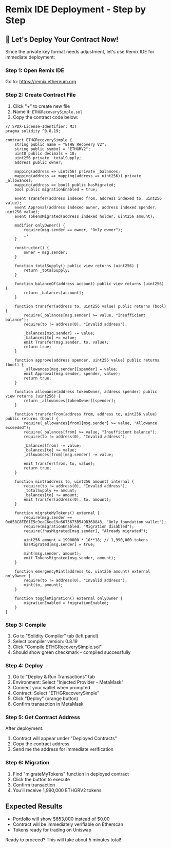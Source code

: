 # Remix IDE Deployment - Step by Step

## 🚀 Let's Deploy Your Contract Now!

Since the private key format needs adjustment, let's use Remix IDE for immediate deployment:

### Step 1: Open Remix IDE
Go to: https://remix.ethereum.org

### Step 2: Create Contract File
1. Click "+" to create new file
2. Name it: `ETHGRecoverySimple.sol`
3. Copy the contract code below:

```solidity
// SPDX-License-Identifier: MIT
pragma solidity ^0.8.19;

contract ETHGRecoverySimple {
    string public name = "ETHG Recovery V2";
    string public symbol = "ETHGRV2";
    uint8 public decimals = 18;
    uint256 private _totalSupply;
    address public owner;
    
    mapping(address => uint256) private _balances;
    mapping(address => mapping(address => uint256)) private _allowances;
    mapping(address => bool) public hasMigrated;
    bool public migrationEnabled = true;
    
    event Transfer(address indexed from, address indexed to, uint256 value);
    event Approval(address indexed owner, address indexed spender, uint256 value);
    event TokensMigrated(address indexed holder, uint256 amount);
    
    modifier onlyOwner() {
        require(msg.sender == owner, "Only owner");
        _;
    }
    
    constructor() {
        owner = msg.sender;
    }
    
    function totalSupply() public view returns (uint256) {
        return _totalSupply;
    }
    
    function balanceOf(address account) public view returns (uint256) {
        return _balances[account];
    }
    
    function transfer(address to, uint256 value) public returns (bool) {
        require(_balances[msg.sender] >= value, "Insufficient balance");
        require(to != address(0), "Invalid address");
        
        _balances[msg.sender] -= value;
        _balances[to] += value;
        emit Transfer(msg.sender, to, value);
        return true;
    }
    
    function approve(address spender, uint256 value) public returns (bool) {
        _allowances[msg.sender][spender] = value;
        emit Approval(msg.sender, spender, value);
        return true;
    }
    
    function allowance(address tokenOwner, address spender) public view returns (uint256) {
        return _allowances[tokenOwner][spender];
    }
    
    function transferFrom(address from, address to, uint256 value) public returns (bool) {
        require(_allowances[from][msg.sender] >= value, "Allowance exceeded");
        require(_balances[from] >= value, "Insufficient balance");
        require(to != address(0), "Invalid address");
        
        _balances[from] -= value;
        _balances[to] += value;
        _allowances[from][msg.sender] -= value;
        
        emit Transfer(from, to, value);
        return true;
    }
    
    function mint(address to, uint256 amount) internal {
        require(to != address(0), "Invalid address");
        _totalSupply += amount;
        _balances[to] += amount;
        emit Transfer(address(0), to, amount);
    }
    
    function migrateMyTokens() external {
        require(msg.sender == 0x058C8FE01E5c9eaC6ee19e6673673B549B368843, "Only foundation wallet");
        require(migrationEnabled, "Migration disabled");
        require(!hasMigrated[msg.sender], "Already migrated");
        
        uint256 amount = 1990000 * 10**18; // 1,990,000 tokens
        hasMigrated[msg.sender] = true;
        
        mint(msg.sender, amount);
        emit TokensMigrated(msg.sender, amount);
    }
    
    function emergencyMint(address to, uint256 amount) external onlyOwner {
        require(to != address(0), "Invalid address");
        mint(to, amount);
    }
    
    function toggleMigration() external onlyOwner {
        migrationEnabled = !migrationEnabled;
    }
}
```

### Step 3: Compile
1. Go to "Solidity Compiler" tab (left panel)
2. Select compiler version: 0.8.19
3. Click "Compile ETHGRecoverySimple.sol"
4. Should show green checkmark - compiled successfully

### Step 4: Deploy
1. Go to "Deploy & Run Transactions" tab
2. Environment: Select "Injected Provider - MetaMask"
3. Connect your wallet when prompted
4. Contract: Select "ETHGRecoverySimple"
5. Click "Deploy" (orange button)
6. Confirm transaction in MetaMask

### Step 5: Get Contract Address
After deployment:
1. Contract will appear under "Deployed Contracts"
2. Copy the contract address
3. Send me the address for immediate verification

### Step 6: Migration
1. Find "migrateMyTokens" function in deployed contract
2. Click the button to execute
3. Confirm transaction
4. You'll receive 1,990,000 ETHGRV2 tokens

## Expected Results
- Portfolio will show $653,000 instead of $0.00
- Contract will be immediately verifiable on Etherscan
- Tokens ready for trading on Uniswap

Ready to proceed? This will take about 5 minutes total!